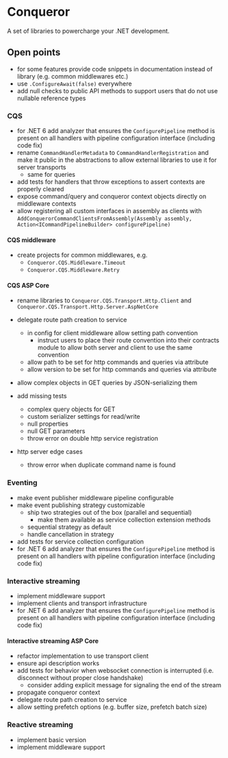 # Conqueror

A set of libraries to powercharge your .NET development.

## Open points

- for some features provide code snippets in documentation instead of library (e.g. common middlewares etc.)
- use `.ConfigureAwait(false)` everywhere
- add null checks to public API methods to support users that do not use nullable reference types

### CQS

- for .NET 6 add analyzer that ensures the `ConfigurePipeline` method is present on all handlers with pipeline configuration interface (including code fix)
- rename `CommandHandlerMetadata` to `CommandHandlerRegistration` and make it public in the abstractions to allow external libraries to use it for server transports
  - same for queries
- add tests for handlers that throw exceptions to assert contexts are properly cleared
- expose command/query and conqueror context objects directly on middleware contexts
- allow registering all custom interfaces in assembly as clients with `AddConquerorCommandClientsFromAssembly(Assembly assembly, Action<ICommandPipelineBuilder> configurePipeline)`

#### CQS middleware

- create projects for common middlewares, e.g.
  - `Conqueror.CQS.Middleware.Timeout`
  - `Conqueror.CQS.Middleware.Retry`

#### CQS ASP Core

- rename libraries to `Conqueror.CQS.Transport.Http.Client` and `Conqueror.CQS.Transport.Http.Server.AspNetCore`
- delegate route path creation to service
  - in config for client middleware allow setting path convention
    - instruct users to place their route convention into their contracts module to allow both server and client to use the same convention
  - allow path to be set for http commands and queries via attribute
  - allow version to be set for http commands and queries via attribute
- allow complex objects in GET queries by JSON-serializing them

- add missing tests
  - complex query objects for GET
  - custom serializer settings for read/write
  - null properties
  - null GET parameters
  - throw error on double http service registration

- http server edge cases
  - throw error when duplicate command name is found

### Eventing

- make event publisher middleware pipeline configurable
- make event publishing strategy customizable
  - ship two strategies out of the box (parallel and sequential)
    - make them available as service collection extension methods
  - sequential strategy as default
  - handle cancellation in strategy
- add tests for service collection configuration
- for .NET 6 add analyzer that ensures the `ConfigurePipeline` method is present on all handlers with pipeline configuration interface (including code fix)

### Interactive streaming

- implement middleware support
- implement clients and transport infrastructure
- for .NET 6 add analyzer that ensures the `ConfigurePipeline` method is present on all handlers with pipeline configuration interface (including code fix)

#### Interactive streaming ASP Core

- refactor implementation to use transport client
- ensure api description works
- add tests for behavior when websocket connection is interrupted (i.e. disconnect without proper close handshake)
  - consider adding explicit message for signaling the end of the stream
- propagate conqueror context
- delegate route path creation to service
- allow setting prefetch options (e.g. buffer size, prefetch batch size)

### Reactive streaming

- implement basic version
- implement middleware support
